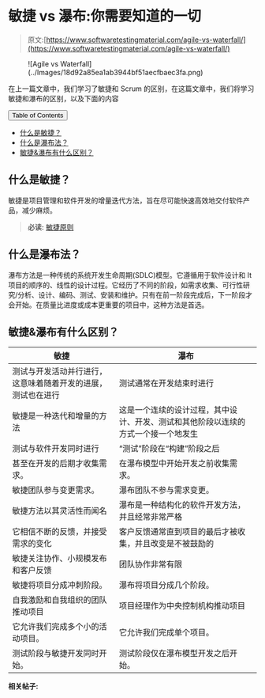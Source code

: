 # 敏捷 vs 瀑布:你需要知道的一切

> 原文:[https://www.softwaretestingmaterial.com/agile-vs-waterfall/](https://www.softwaretestingmaterial.com/agile-vs-waterfall/)

<figure class="aligncenter">![Agile vs Waterfall](../Images/18d92a85ea1ab3944bf51aecfbaec3fa.png)</figure>

在上一篇文章中，我们学习了敏捷和 Scrum 的区别，在这篇文章中，我们将学习敏捷和瀑布的区别，以及下面的内容

<nav class="wp-block-kadence-tableofcontents kb-table-of-content-nav kb-table-of-content-id_2f7447-85 kb-toc-smooth-scroll kb-collapsible-toc kb-toc-toggle-hidden" role="navigation" aria-label="Table Of Contents" data-scroll-offset="40"><button class="kb-table-of-contents-title-btn kb-table-of-contents-toggle" aria-expanded="false" aria-label="Expand Table of Contents">Table of Contents</button>

*   [什么是敏捷？](#h-what-is-agile)
*   [什么是瀑布法？](#h-what-is-waterfall-method)
*   [敏捷&瀑布有什么区别？](#h-what-is-the-difference-between-agile-waterfall)

</nav>

## **什么是敏捷？**

敏捷是项目管理和软件开发的增量迭代方法，旨在尽可能快速高效地交付软件产品，减少麻烦。

> **必读:** [敏捷原则](https://www.softwaretestingmaterial.com/principles-agile-software-development/)

## **什么是瀑布法？**

瀑布方法是一种传统的系统开发生命周期(SDLC)模型。它遵循用于软件设计和 It 项目的顺序的、线性的设计过程。它经历了不同的阶段，如需求收集、可行性研究/分析、设计、编码、测试、安装和维护。只有在前一阶段完成后，下一阶段才会开始。在质量比进度或成本更重要的项目中，这种方法是首选。

## **敏捷&瀑布有什么区别？**

| 敏捷 | 瀑布 |
| --- | --- |
| 测试与开发活动并行进行，这意味着随着开发的进展，测试也在进行 | 测试通常在开发结束时进行 |
| 敏捷是一种迭代和增量的方法 | 这是一个连续的设计过程，其中设计、开发、测试和其他阶段以连续的方式一个接一个地发生 |
| 测试与软件开发同时进行 | “测试”阶段在“构建”阶段之后 |
| 甚至在开发的后期才收集需求。 | 在瀑布模型中开始开发之前收集需求。 |
| 敏捷团队参与变更需求。 | 瀑布团队不参与需求变更。 |
| 敏捷方法以其灵活性而闻名 | 瀑布是一种结构化的软件开发方法，并且经常非常严格 |
| 它相信不断的反馈，并接受需求的变化 | 客户反馈通常直到项目的最后才被收集，并且改变是不被鼓励的 |
| 敏捷关注协作、小规模发布和客户反馈 | 团队协作非常有限 |
| 敏捷将项目分成冲刺阶段。 | 瀑布将项目分成几个阶段。 |
| 自我激励和自我组织的团队推动项目 | 项目经理作为中央控制机构推动项目 |
| 它允许我们完成多个小的活动项目。 | 它允许我们完成单个项目。 |
| 测试阶段与敏捷开发同时开始。 | 测试阶段仅在瀑布模型开发之后开始。 |

**相关帖子:**